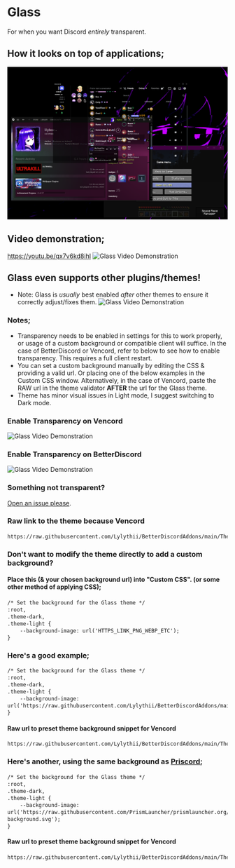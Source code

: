 # Glass
For when you want Discord *entirely* transparent.
## How it looks on top of applications;
![Glass](https://raw.githubusercontent.com/Lylythii/BetterDiscordAddons/main/Themes/Glass/glass.png)
## Video demonstration;
https://youtu.be/qx7v6kd8ihI
![Glass Video Demonstration](https://raw.githubusercontent.com/Lylythii/BetterDiscordAddons/main/Themes/Glass/preview.webp)
## Glass even supports other plugins/themes!
- Note: Glass is *usually* best enabled *after* other themes to ensure it correctly adjust/fixes them.
![Glass Video Demonstration](https://raw.githubusercontent.com/Lylythii/BetterDiscordAddons/main/Themes/Glass/plugin-theme-compat.webp)

### Notes;
- Transparency needs to be enabled in settings for this to work properly, or usage of a custom background or compatible client will suffice. In the case of BetterDiscord or Vencord, refer to below to see how to enable transparency. This requires a full client restart.
- You can set a custom background manually by editing the CSS & providing a valid url. Or placing one of the below examples in the Custom CSS window. Alternatively, in the case of Vencord, paste the RAW url in the theme validator **AFTER** the url for the Glass theme.
- Theme has minor visual issues in Light mode, I suggest switching to Dark mode.

### Enable Transparency on Vencord
![Glass Video Demonstration](https://raw.githubusercontent.com/Lylythii/BetterDiscordAddons/main/Themes/Glass/vencord-transparency.webp)

### Enable Transparency on BetterDiscord
![Glass Video Demonstration](https://raw.githubusercontent.com/Lylythii/BetterDiscordAddons/main/Themes/Glass/betterdiscord-transparency.webp)

### Something not transparent?
[Open an issue please](https://github.com/Lylythii/BetterDiscordAddons/issues/new).

### Raw link to the theme because Vencord
```
https://raw.githubusercontent.com/Lylythii/BetterDiscordAddons/main/Themes/Glass/Glass.theme.css
```

### Don't want to modify the theme directly to add a custom background?
#### Place this (& your chosen background url) into "Custom CSS". (or some other method of applying CSS);
```
/* Set the background for the Glass theme */
:root,
.theme-dark,
.theme-light {
	--background-image: url('HTTPS_LINK_PNG_WEBP_ETC');
}
```

### Here's a good example;
```
/* Set the background for the Glass theme */
:root,
.theme-dark,
.theme-light {
	--background-image: url('https://raw.githubusercontent.com/Lylythii/BetterDiscordAddons/main/Themes/Glass/background.png');
}
```
#### Raw url to preset theme background snippet for Vencord
```
https://raw.githubusercontent.com/Lylythii/BetterDiscordAddons/main/Themes/Glass/css_snippets/misc_example.css
```

### Here's another, using the same background as [Priscord](https://github.com/Lylythii/BetterDiscordAddons/tree/main/Priscord);
```
/* Set the background for the Glass theme */
:root,
.theme-dark,
.theme-light {
	--background-image: url('https://raw.githubusercontent.com/PrismLauncher/prismlauncher.org/40d89d06ae90c7cbef18b06f52fd9a4c30c61db8/src/img/background/prism-background.svg');
}
```
#### Raw url to preset theme background snippet for Vencord
```
https://raw.githubusercontent.com/Lylythii/BetterDiscordAddons/main/Themes/Glass/css_snippets/priscord_background.css
```
